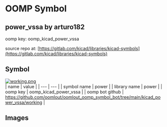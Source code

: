 # OOMP Symbol  
## power_vssa  by arturo182  
  
oomp key: oomp_kicad_power_vssa  
  
source repo at: [https://gitlab.com/kicad/libraries/kicad-symbols](https://gitlab.com/kicad/libraries/kicad-symbols)  
## Symbol  
  
[![working.png](working_600.png)](working.png)  
| name | value | 
| --- | --- | 
| symbol name | power | 
| library name | power | 
| oomp key | oomp_kicad_power_vssa | 
| oomp bot github | https://github.com/oomlout/oomlout_oomp_symbol_bot/tree/main/kicad_power_vssa/working | 
## Images  
